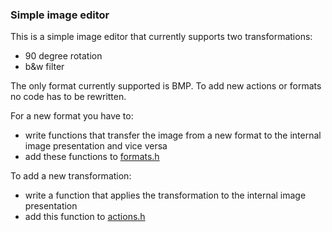 ### Simple image editor
This is a simple image editor that currently supports two transformations: 
* 90 degree rotation
* b&w filter

The only format currently supported is BMP.
To add new actions or formats no code has to be rewritten. 

For a new format you have to:
* write functions that transfer the image from a new format to the internal image presentation and vice versa
* add these functions to [formats.h](./formats/formats.h)

To add a new transformation:
* write a function that applies the transformation to the internal image presentation
* add this function to [actions.h](./actions/actions.h)

